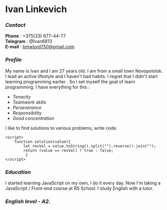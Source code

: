 # **Ivan Linkevich**

### _Contact_

**Phone** : +375(33) 677-44-77  
**Telegram** : @Ivan6813  
**E-mail** : bmwlord750@gmail.com

### _Profile_

My name is Ivan and I am 27 years old. I am from a small town Novopolotsk. I lead an active lifestyle and I haven't bad habits. I regret that I didn't start learning programming earlier . So I set myself the goal of learn programming. I have everything for this :

- _Tenacity_
- _Teamwork skills_
- _Perseverance_
- _Responsibility_
- _Good concentration_

I like to find solutions to various problems, write code.

```
<script>
    function solution(value){
        let revVal = value.toString().split("").reverse().join("");
        return (value == revVal) ? true : false;
         }
</script>
```

### _Education_

I started learning JavaScript on my own, I do it every day. Now I'm taking a JavaScript / Front-end course at RS School. I study English with a tutor.

### _English level - A2._
